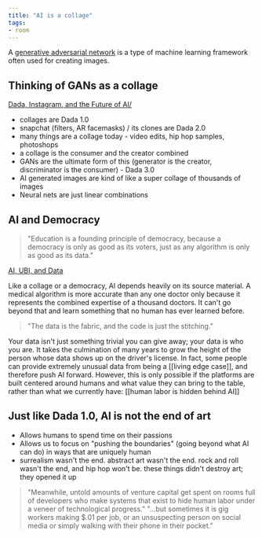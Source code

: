 ```yaml
---
title: "AI is a collage"
tags: 
- room
---
```


A [generative adversarial network](https://en.wikipedia.org/wiki/Generative_adversarial_network) is a type of machine learning framework often used for creating images. 

## Thinking of GANs as a collage
[Dada, Instagram, and the Future of AI/](https://theartofresearch.org/we-are-collage-dada-instagram-and-the-future-of-ai/)
- collages are Dada 1.0
- snapchat (filters, AR facemasks) / its clones are Dada 2.0
- many things are a collage today - video edits, hip hop samples, photoshops
- a collage is the consumer and the creator combined
- GANs are the ultimate form of this (generator is the creator, discriminator is the consumer) - Dada 3.0
- AI generated images are kind of like a super collage of thousands of images
- Neural nets are just linear combinations

## AI and Democracy 

>"Education is a founding principle of democracy, because a democracy is only as good as its voters, just as any algorithm is only as good as its data."

[AI, UBI, and Data](https://theartofresearch.org/ai-ubi-and-data/)

Like a collage or a democracy, AI depends heavily on its source material. A medical algorithm is more accurate than any one doctor only because it represents the combined expertise of a thousand doctors. It can't go beyond that and learn something that no human has ever learned before.

>"The data is the fabric, and the code is just the stitching."

Your data isn't just something trivial you can give away; your data is who you are. It takes the culmination of many years to grow the height of the person whose data shows up on the driver's license. In fact, some people can provide extremely unusual data from being a [[living edge case]], and therefore push AI forward. However, this is only possible if the platforms are built centered around humans and what value they can bring to the table, rather than what we currently have: [[human labor is hidden behind AI]]

## Just like Dada 1.0, AI is not the end of art
- Allows humans to spend time on their passions
- Allows us to focus on "pushing the boundaries" (going beyond what AI can do) in ways that are uniquely human
- surrealism wasn't the end. abstract art wasn't the end. rock and roll wasn't the end, and hip hop won't be. these things didn't destroy art; they opened it up

>"Meanwhile, untold amounts of venture capital get spent on rooms full of developers who make systems that exist to hide human labor under a veneer of technological progress."
>"...but sometimes it is gig workers making $.01 per job, or an unsuspecting person on social media or simply walking with their phone in their pocket."
